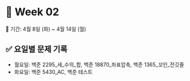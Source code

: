 ﻿# 📘 Week 02

<!-- 기간 시작 -->
📆 기간: 4월 8일 (화) ~ 4월 14일 (월)
<!-- 기간 끝 -->

<!-- 요일별 기록 시작 -->
## ✅ 요일별 문제 기록
- 월요일: 백준 2295_세_수의_합, 백준 18870_좌표압축, 백준 1365_꼬인_전깃줄
- 화요일: 백준 5430_AC, 백준 테스트
<!-- 요일별 기록 끝 -->
